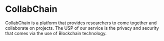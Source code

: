 # CollabChain

CollabChain is a platform that provides researchers to come together and collaborate on projects. The USP of our service is the privacy and security that comes via the use of Blockchain technology.
